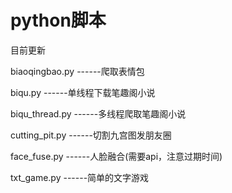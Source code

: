 # python脚本
目前更新

biaoqingbao.py    ------爬取表情包

biqu.py           ------单线程下载笔趣阁小说

biqu_thread.py    ------多线程爬取笔趣阁小说

cutting_pit.py    ------切割九宫图发朋友圈

face_fuse.py      ------人脸融合(需要api，注意过期时间)

txt_game.py       ------简单的文字游戏
